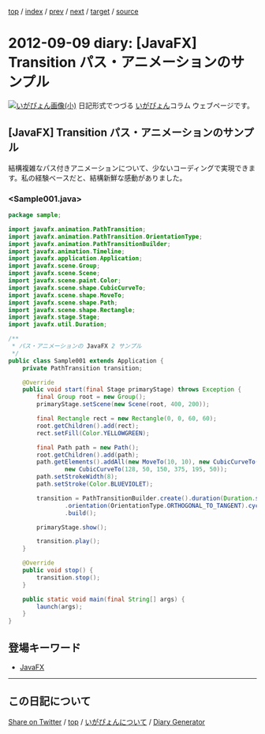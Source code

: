 [top](https://igapyon.github.io/diary/) 
 / [index](https://igapyon.github.io/diary/2012/index.html) 
 / [prev](https://igapyon.github.io/diary/2012/ig120908.html) 
 / [next](https://igapyon.github.io/diary/2012/ig120910.html) 
 / [target](https://igapyon.github.io/diary/2012/ig120909.html) 
 / [source](https://github.com/igapyon/diary/blob/gh-pages/2012/ig120909.html.src.md) 

2012-09-09 diary: [JavaFX] Transition パス・アニメーションのサンプル
=====================================================================================================
[![いがぴょん画像(小)](https://igapyon.github.io/diary/images/iga200306s.jpg "いがぴょん")](https://igapyon.github.io/diary/memo/memoigapyon.html) 日記形式でつづる [いがぴょん](https://igapyon.github.io/diary/memo/memoigapyon.html)コラム ウェブページです。

## [JavaFX] Transition パス・アニメーションのサンプル

結構複雑なパス付きアニメーションについて、少ないコーディングで実現できます。私の経験ベースだと、結構新鮮な感動がありました。

### <Sample001.java>


```java
package sample;

import javafx.animation.PathTransition;
import javafx.animation.PathTransition.OrientationType;
import javafx.animation.PathTransitionBuilder;
import javafx.animation.Timeline;
import javafx.application.Application;
import javafx.scene.Group;
import javafx.scene.Scene;
import javafx.scene.paint.Color;
import javafx.scene.shape.CubicCurveTo;
import javafx.scene.shape.MoveTo;
import javafx.scene.shape.Path;
import javafx.scene.shape.Rectangle;
import javafx.stage.Stage;
import javafx.util.Duration;

/**
 * パス・アニメーションの JavaFX 2 サンプル
 */
public class Sample001 extends Application {
    private PathTransition transition;

    @Override
    public void start(final Stage primaryStage) throws Exception {
        final Group root = new Group();
        primaryStage.setScene(new Scene(root, 400, 200));

        final Rectangle rect = new Rectangle(0, 0, 60, 60);
        root.getChildren().add(rect);
        rect.setFill(Color.YELLOWGREEN);

        final Path path = new Path();
        root.getChildren().add(path);
        path.getElements().addAll(new MoveTo(10, 10), new CubicCurveTo(325, 150, 50, 195, 375, 50),
                new CubicCurveTo(128, 50, 150, 375, 195, 50));
        path.setStrokeWidth(8);
        path.setStroke(Color.BLUEVIOLET);

        transition = PathTransitionBuilder.create().duration(Duration.seconds(10)).path(path).node(rect)
                .orientation(OrientationType.ORTHOGONAL_TO_TANGENT).cycleCount(Timeline.INDEFINITE).autoReverse(true)
                .build();

        primaryStage.show();

        transition.play();
    }

    @Override
    public void stop() {
        transition.stop();
    }

    public static void main(final String[] args) {
        launch(args);
    }
}
```



## 登場キーワード

* [JavaFX](../keyword/javafx.html)

----------------------------------------------------------------------------------------------------

## この日記について

[Share on Twitter](https://twitter.com/intent/tweet?hashtags=igapyon%2Cdiary%2C%E3%81%84%E3%81%8C%E3%81%B4%E3%82%87%E3%82%93%2CJavaFX&text=%5BJavaFX%5D+Transition+%E3%83%91%E3%82%B9%E3%83%BB%E3%82%A2%E3%83%8B%E3%83%A1%E3%83%BC%E3%82%B7%E3%83%A7%E3%83%B3%E3%81%AE%E3%82%B5%E3%83%B3%E3%83%97%E3%83%AB&url=https%3A%2F%2Figapyon.github.io%2Fdiary%2F2012%2Fig120909.html) / [top](../index.html/) / [いがぴょんについて](https://igapyon.github.io/diary/memo/memoigapyon.html) / [Diary Generator](https://github.com/igapyon/igapyonv3)
